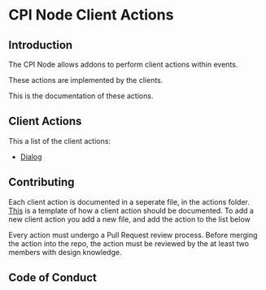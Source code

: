 # CPI Node Client Actions

## Introduction
The CPI Node allows addons to perform client actions within events. 

These actions are implemented by the clients.

This is the documentation of these actions.

## Client Actions
This a list of the client actions:

* [Dialog](actions/dialog.md)

## Contributing
Each client action is documented in a seperate file, in the actions folder.
[This](action-template.md) is a template of how a client action should be documented.
To add a new client action you add a new file, and add the action to the list below

Every action must undergo a Pull Request review process. Before merging the action into the repo, the action must be reviewed by the at least two members with design knowledge.

## Code of Conduct